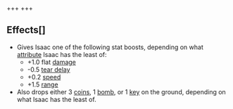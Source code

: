 +++
+++

Effects[]
---------


* Gives Isaac one of the following stat boosts, depending on what [attribute](/wiki/Attributes "Attributes") Isaac has the least of:
	+ +1.0 flat [damage](/wiki/Damage "Damage")
	+ -0.5 [tear delay](/wiki/Tear_Delay "Tear Delay")
	+ +0.2 [speed](/wiki/Speed "Speed")
	+ +1.5 [range](/wiki/Range "Range")
* Also drops either 3 [coins](/wiki/Coins "Coins"), 1 [bomb](/wiki/Bomb "Bomb"), or 1 [key](/wiki/Key "Key") on the ground, depending on what Isaac has the least of.


